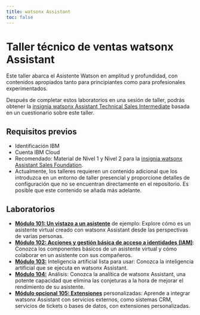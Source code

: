```yaml
---
title: watsonx Assistant
toc: false
---
```


# Taller técnico de ventas watsonx Assistant

Este taller abarca el Asistente Watson en amplitud y profundidad, con contenidos apropiados tanto para principiantes como para profesionales experimentados.

Después de completar estos laboratorios en una sesión de taller, podrás obtener la [insignia watsonx Assistant Technical Sales Intermediate](https://www.credly.com/org/ibm/badge/watson-assistant-technical-sales-intermediate) basada en un cuestionario sobre este taller.

## Requisitos previos

- Identificación IBM
- Cuenta IBM Cloud
- Recomendado: Material de Nivel 1 y Nivel 2 para la [insignia watsonx Assistant Sales Foundation](https://www.credly.com/org/ibm/badge/watson-assistant-sales-foundation.1).
- Actualmente, los talleres requieren un contenido adicional que los introduzca en un entorno de taller presencial y proporcione detalles de configuración que no se encuentran directamente en el repositorio. Es posible que este contenido se añada más adelante.

## Laboratorios

- **[Módulo 101: Un vistazo a un asistente](/watsonx/assistant/101)** de ejemplo: Explore cómo es un asistente virtual creado con watsonx Assistant desde las perspectivas de varias personas.
- **[Módulo 102: Acciones y gestión básica de acceso a identidades (IAM)](/watsonx/assistant/102)**: Conozca los componentes básicos de un asistente virtual y cómo colaborar en un asistente con sus compañeros.
- **[Módulo 103:](/watsonx/assistant/103)** Inteligencia artificial lista para usar: Conozca la inteligencia artificial que se ejecuta en watsonx Assistant.
- **[Módulo 104:](/watsonx/assistant/104)** Análisis: Conozca la analítica de watsonx Assistant, una potente capacidad que elimina las conjeturas a la hora de mejorar el rendimiento de su asistente.
- **[Módulo opcional 105: Extensiones](/watsonx/assistant/105)** personalizadas: Aprende a integrar watsonx Assistant con servicios externos, como sistemas CRM, servicios de tickets o bases de datos, con extensiones personalizadas.
